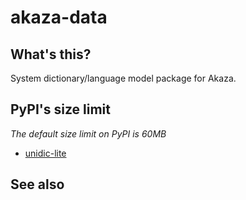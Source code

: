 # akaza-data

## What's this?

System dictionary/language model package for Akaza.

## PyPI's size limit

*The default size limit on PyPI is 60MB*

 * [unidic-lite](https://www.dampfkraft.com/code/distributing-large-files-with-pypi.html)

## See also

